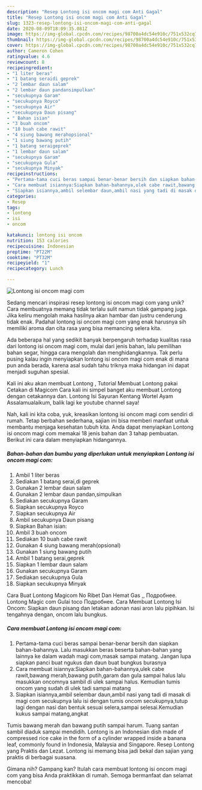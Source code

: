 ```yaml
---
description: "Resep Lontong isi oncom magi com Anti Gagal"
title: "Resep Lontong isi oncom magi com Anti Gagal"
slug: 1323-resep-lontong-isi-oncom-magi-com-anti-gagal
date: 2020-08-09T18:09:35.081Z
image: https://img-global.cpcdn.com/recipes/98700a4dc54e910c/751x532cq70/lontong-isi-oncom-magi-com-foto-resep-utama.jpg
thumbnail: https://img-global.cpcdn.com/recipes/98700a4dc54e910c/751x532cq70/lontong-isi-oncom-magi-com-foto-resep-utama.jpg
cover: https://img-global.cpcdn.com/recipes/98700a4dc54e910c/751x532cq70/lontong-isi-oncom-magi-com-foto-resep-utama.jpg
author: Cameron Cohen
ratingvalue: 4.6
reviewcount: 8
recipeingredient:
- "1 liter beras"
- "1 batang seraidi geprek"
- "2 lembar daun salam"
- "2 lembar daun pandansimpulkan"
- "secukupnya Garam"
- "secukupnya Royco"
- "secukupnya Air"
- "secukupnya Daun pisang"
- " Bahan isian"
- "3 buah oncom"
- "10 buah cabe rawit"
- "4 siung bawang merahopsional"
- "1 siung bawang putih"
- "1 batang seraigeprek"
- "1 lembar daun salam"
- "secukupnya Garam"
- "secukupnya Gula"
- "secukupnya Minyak"
recipeinstructions:
- "Pertama-tama cuci beras sampai benar-benar bersih dan siapkan bahan-bahannya. Lalu masukkan beras beserta bahan-bahan yang lainnya ke dalam wadah magi com,masak sampai matang. Jangan lupa siapkan panci buat ngukus dan daun buat bungkus burasnya"
- "Cara membuat isiannya:Siapkan bahan-bahannya,ulek cabe rawit,bawang merah,bawang putih,garam dan gula sampai halus lalu masukkan oncomnya sambil di ulek sampai halus. Kemudian tumis oncom yang sudah di ulek tadi sampai matang"
- "Siapkan isiannya,ambil selembar daun,ambil nasi yang tadi di masak di magi com secukupnya lalu isi dengan tumis oncom secukupnya,tutup lagi dengan nasi dan bentuk sesuai selera,sampai selesai.Kemudian kukus sampai matang,angkat"
categories:
- Resep
tags:
- lontong
- isi
- oncom

katakunci: lontong isi oncom 
nutrition: 153 calories
recipecuisine: Indonesian
preptime: "PT22M"
cooktime: "PT32M"
recipeyield: "1"
recipecategory: Lunch

---
```



![Lontong isi oncom magi com](https://img-global.cpcdn.com/recipes/98700a4dc54e910c/751x532cq70/lontong-isi-oncom-magi-com-foto-resep-utama.jpg)

Sedang mencari inspirasi resep lontong isi oncom magi com yang unik? Cara membuatnya memang tidak terlalu sulit namun tidak gampang juga. Jika keliru mengolah maka hasilnya akan hambar dan justru cenderung tidak enak. Padahal lontong isi oncom magi com yang enak harusnya sih memiliki aroma dan cita rasa yang bisa memancing selera kita.

Ada beberapa hal yang sedikit banyak berpengaruh terhadap kualitas rasa dari lontong isi oncom magi com, mulai dari jenis bahan, lalu pemilihan bahan segar, hingga cara mengolah dan menghidangkannya. Tak perlu pusing kalau ingin menyiapkan lontong isi oncom magi com enak di mana pun anda berada, karena asal sudah tahu triknya maka hidangan ini dapat menjadi suguhan spesial.

Kali ini aku akan membuat Lontong , Tutorial Membuat Lontong pakai Cetakan di Magicom Cara kali ini simpel banget aku membuat Lontong dengan cetakannya dan. Lontong Isi Sayuran Kentang Wortel Ayam Assalamualaikum, balik lagi ke youtube channel saya!


Nah, kali ini kita coba, yuk, kreasikan lontong isi oncom magi com sendiri di rumah. Tetap berbahan sederhana, sajian ini bisa memberi manfaat untuk membantu menjaga kesehatan tubuh kita. Anda dapat menyiapkan Lontong isi oncom magi com memakai 18 jenis bahan dan 3 tahap pembuatan. Berikut ini cara dalam menyiapkan hidangannya.

<!--inarticleads1-->

##### Bahan-bahan dan bumbu yang diperlukan untuk menyiapkan Lontong isi oncom magi com:

1. Ambil 1 liter beras
1. Sediakan 1 batang serai,di geprek
1. Gunakan 2 lembar daun salam
1. Gunakan 2 lembar daun pandan,simpulkan
1. Sediakan secukupnya Garam
1. Siapkan secukupnya Royco
1. Siapkan secukupnya Air
1. Ambil secukupnya Daun pisang
1. Siapkan  Bahan isian:
1. Ambil 3 buah oncom
1. Sediakan 10 buah cabe rawit
1. Gunakan 4 siung bawang merah(opsional)
1. Gunakan 1 siung bawang putih
1. Ambil 1 batang serai,geprek
1. Siapkan 1 lembar daun salam
1. Gunakan secukupnya Garam
1. Sediakan secukupnya Gula
1. Siapkan secukupnya Minyak


Cara Buat Lontong Magicom No Ribet Dan Hemat Gas ,, Подробнее. Lontong Magic com Gulai toco Подробнее. Cara Membuat Lontong Isi Oncom: Siapkan daun pisang dan letakan adonan nasi aron lalu pipihkan. Isi tengahnya dengan, oncom lalu bungkus. 

<!--inarticleads2-->

##### Cara membuat Lontong isi oncom magi com:

1. Pertama-tama cuci beras sampai benar-benar bersih dan siapkan bahan-bahannya. Lalu masukkan beras beserta bahan-bahan yang lainnya ke dalam wadah magi com,masak sampai matang. Jangan lupa siapkan panci buat ngukus dan daun buat bungkus burasnya
1. Cara membuat isiannya:Siapkan bahan-bahannya,ulek cabe rawit,bawang merah,bawang putih,garam dan gula sampai halus lalu masukkan oncomnya sambil di ulek sampai halus. Kemudian tumis oncom yang sudah di ulek tadi sampai matang
1. Siapkan isiannya,ambil selembar daun,ambil nasi yang tadi di masak di magi com secukupnya lalu isi dengan tumis oncom secukupnya,tutup lagi dengan nasi dan bentuk sesuai selera,sampai selesai.Kemudian kukus sampai matang,angkat


Tumis bawang merah dan bawang putih sampai harum. Tuang santan sambil diaduk sampai mendidih. Lontong is an Indonesian dish made of compressed rice cake in the form of a cylinder wrapped inside a banana leaf, commonly found in Indonesia, Malaysia and Singapore. Resep Lontong yang Praktis dan Lezat. Lontong isi memang bisa jadi bekal dan sajian yang praktis di berbagai suasana. 

Gimana nih? Gampang kan? Itulah cara membuat lontong isi oncom magi com yang bisa Anda praktikkan di rumah. Semoga bermanfaat dan selamat mencoba!
